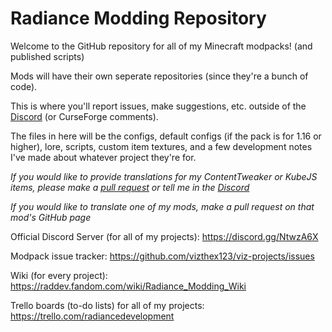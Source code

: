 # Radiance Modding Repository
Welcome to the GitHub repository for all of my Minecraft modpacks! (and published scripts)

Mods will have their own seperate repositories (since they're a bunch of code).
 
This is where you'll report issues, make suggestions, etc. outside of the [Discord](https://discord.gg/NtwzA6X) (or CurseForge comments).

The files in here will be the configs, default configs (if the pack is for 1.16 or higher), lore, scripts, custom item textures, and a few development notes I've made about whatever project they're for.

*If you would like to provide translations for my ContentTweaker or KubeJS items, please make a [pull request](https://github.com/vizthex123/viz-projects/pulls) or tell me in the [Discord](https://discord.gg/NtwzA6X)*

*If you would like to translate one of my mods, make a pull request on that mod's GitHub page*



Official Discord Server (for all of my projects): https://discord.gg/NtwzA6X

Modpack issue tracker: https://github.com/vizthex123/viz-projects/issues

Wiki (for every project): https://raddev.fandom.com/wiki/Radiance_Modding_Wiki

Trello boards (to-do lists) for all of my projects: https://trello.com/radiancedevelopment 
